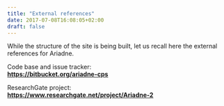 ```yaml
---
title: "External references"
date: 2017-07-08T16:08:05+02:00
draft: false
---
```


While the structure of the site is being built, let us recall here the external references for Ariadne.

Code base and issue tracker:<br>
**https://bitbucket.org/ariadne-cps**

ResearchGate project:<br>
**https://www.researchgate.net/project/Ariadne-2**

